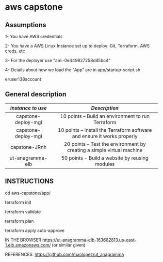 aws capstone
=====================

Assumptions
-----
1- You have AWS credentials

2- You have a AWS Linux Instance set up to deploy: Git, Terraform, AWS creds, etc

3- For the deployer use "ami-0e449927258d45bc4"

4- Details about how we load the "App" are in app/startup-script.sh 

eruser138account

General description
-----


|*instance to use*   |*Description*                                                           |
|:------------------:|:----------------------------------------------------------------------:|
|capstone-deploy-mgl |10 points – Build an environment to run Terraform                       |
|capstone-deploy-mgl |10 points – Install the Terraform software and ensure it works properly |
|capstone-JRnh       |20 points – Test the environment by creating a simple virtual machine   |
|ut-anagramma-elb    |50 points - Build a website by  reusing modules                         |


INSTRUCTIONS
------------------

cd aws-capstone/app/

terraform init

terraform validate

terraform plan

terraform apply auto-approve

IN THE BROWSER
https://ut-anagramma-elb-163682813.us-east-1.elb.amazonaws.com/ (or similar given)

REFERENCES:
https://github.com/maolopez/ut_anagramma 

